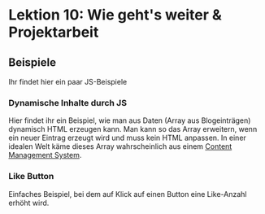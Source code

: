 # Lektion 10: Wie geht's weiter & Projektarbeit

## Beispiele

Ihr findet hier ein paar JS-Beispiele

### Dynamische Inhalte durch JS

Hier findet ihr ein Beispiel, wie man aus Daten (Array aus Blogeinträgen) dynamisch HTML erzeugen kann. Man kann so das Array erweitern, wenn ein neuer Eintrag erzeugt wird und muss kein HTML anpassen. In einer idealen Welt käme dieses Array wahrscheinlich aus einem [Content Management System](https://jamstack.org/headless-cms/).

### Like Button

Einfaches Beispiel, bei dem auf Klick auf einen Button eine Like-Anzahl erhöht wird.
